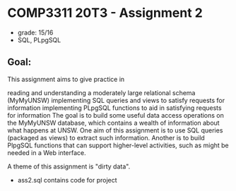 # COMP3311 20T3 - Assignment 2

- grade: 15/16 
- SQL, PLpgSQL

## Goal: 

This assignment aims to give practice in

reading and understanding a moderately large relational schema (MyMyUNSW)
implementing SQL queries and views to satisfy requests for information
implementing PLpgSQL functions to aid in satisfying requests for information
The goal is to build some useful data access operations on the MyMyUNSW database, which contains a wealth of information about what happens at UNSW. One aim of this assignment is to use SQL queries (packaged as views) to extract such information. Another is to build PlpgSQL functions that can support higher-level activities, such as might be needed in a Web interface.

A theme of this assignment is "dirty data".
- ass2.sql contains code for project 

